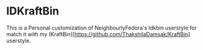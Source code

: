 # IDKraftBin
This is a Personal customization of NeighbourlyFedora's Idkbin userstyle for match it with my (KraftBin)[https://github.com/ThakshilaDamsak/KraftBin] userstyle.
